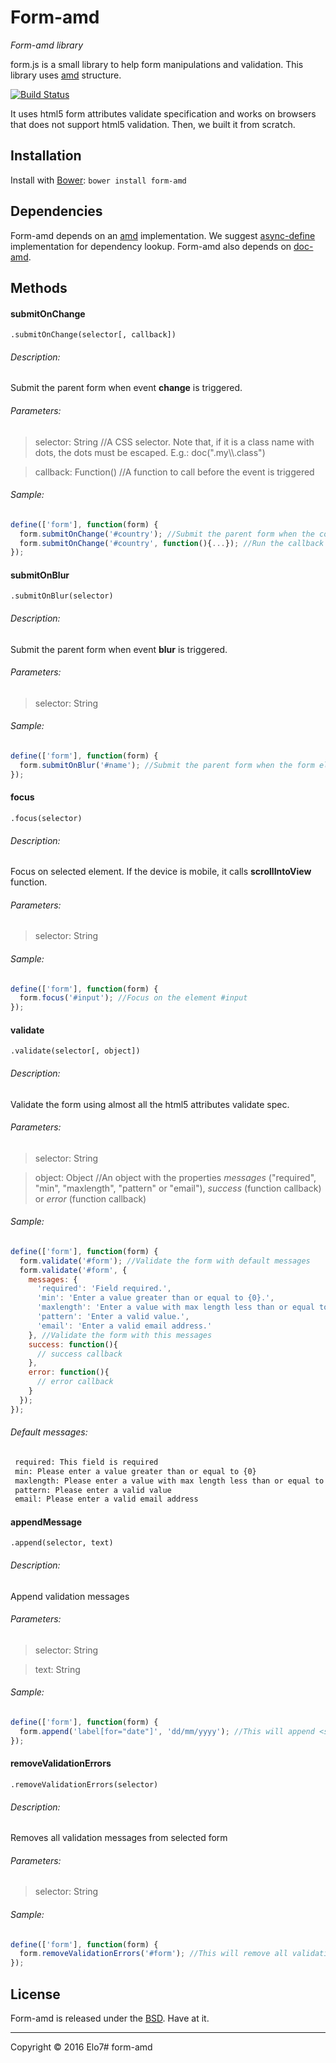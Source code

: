 # Form-amd

_Form-amd library_

form.js is a small library to help form manipulations and validation. This library uses [amd](http://en.wikipedia.org/wiki/Asynchronous_module_definition) structure.

[![Build Status](https://travis-ci.org/elo7/form-amd.svg?branch=master)](https://travis-ci.org/elo7/form-amd)

It uses html5 form attributes validate specification and works on browsers that does not support html5 validation.
Then, we built it from scratch.

## Installation

Install with [Bower](http://bower.io): `bower install form-amd`

## Dependencies

Form-amd depends on an [amd](http://en.wikipedia.org/wiki/Asynchronous_module_definition) implementation. We suggest [async-define](https://gist.github.com/sergiolopes/5778124) implementation for dependency lookup.
Form-amd also depends on [doc-amd](https://github.com/elo7/doc-amd).

## Methods

#### submitOnChange
`.submitOnChange(selector[, callback])`

###### Description:
Submit the parent form when event **change** is triggered.

###### Parameters:
> selector: String //A CSS selector. Note that, if it is a class name with dots, the dots must be escaped. E.g.: doc(".my\\\\.class")

> callback: Function() //A function to call before the event is triggered

###### Sample:
``` js
define(['form'], function(form) {
  form.submitOnChange('#country'); //Submit the parent form when the country is selected
  form.submitOnChange('#country', function(){...}); //Run the callback function and then submit the parent form when the country is selected
});
```

#### submitOnBlur
`.submitOnBlur(selector)`

###### Description:
Submit the parent form when event **blur** is triggered.

###### Parameters:
> selector: String

###### Sample:
``` js
define(['form'], function(form) {
  form.submitOnBlur('#name'); //Submit the parent form when the form element loses focus
});
```

#### focus
`.focus(selector)`

###### Description:
Focus on selected element. If the device is mobile, it calls **scrollIntoView** function.

###### Parameters:
> selector: String 

###### Sample:
``` js
define(['form'], function(form) {
  form.focus('#input'); //Focus on the element #input
});
```

#### validate
`.validate(selector[, object])`

###### Description:
Validate the form using almost all the html5 attributes validate spec.

###### Parameters:
> selector: String

> object: Object //An object with the properties _messages_ ("required", "min", "maxlength", "pattern" or "email"), _success_ (function callback) or _error_ (function callback)

###### Sample:
``` js
define(['form'], function(form) {
  form.validate('#form'); //Validate the form with default messages
  form.validate('#form', {
    messages: {
      'required': 'Field required.',
      'min': 'Enter a value greater than or equal to {0}.',
      'maxlength': 'Enter a value with max length less than or equal to {0}.',
      'pattern': 'Enter a valid value.',
      'email': 'Enter a valid email address.'
    }, //Validate the form with this messages
    success: function(){
      // success callback
    },
    error: function(){
      // error callback
    }
  });
});
```

###### Default messages:
``` txt
 required: This field is required
 min: Please enter a value greater than or equal to {0}
 maxlength: Please enter a value with max length less than or equal to {0}
 pattern: Please enter a valid value
 email: Please enter a valid email address
```

#### appendMessage
`.append(selector, text)`

###### Description:
Append validation messages

###### Parameters:
> selector: String 

> text: String

###### Sample:
``` js
define(['form'], function(form) {
  form.append('label[for="date"]', 'dd/mm/yyyy'); //This will append <span class="message">dd/mm/yyyy</span>. Note that this element will be removed when the user starts to type another value.
});
```

#### removeValidationErrors
`.removeValidationErrors(selector)`

###### Description:
Removes all validation messages from selected form

###### Parameters:
> selector: String 

###### Sample:
``` js
define(['form'], function(form) {
  form.removeValidationErrors('#form'); //This will remove all validation messages appended
});
```

## License

Form-amd is released under the [BSD](https://github.com/elo7/form-amd/blob/master/LICENSE). Have at it.

* * *

Copyright :copyright: 2016 Elo7# form-amd
